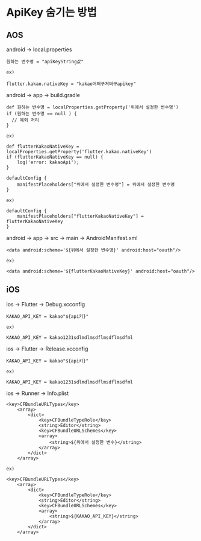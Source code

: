 # ApiKey 숨기는 방법

## AOS
android → local.properties 
~~~
원하는 변수명 = "apiKeyString값"

ex)

flutter.kakao.nativeKey = "kakao어쩌구저쩌구apikey"
~~~

android → app → build.gradle  
~~~
def 원하는 변수명 = localProperties.getProperty('위에서 설정한 변수명')
if (원하는 변수명 == null ) {
  // 예외 처리
}

ex)

def flutterKakaoNativeKey = localProperties.getProperty('flutter.kakao.nativeKey')
if (flutterKakaoNativeKey == null) {
    log('error: kakaoApi');
}
~~~

~~~
defaultConfig {
	manifestPlaceholders["위에서 설정한 변수명"] = 위에서 설정한 변수명
}

ex)

defaultConfig {
	manifestPlaceholders["flutterKakaoNativeKey"] = flutterKakaoNativeKey
}
~~~

android → app → src → main → AndroidManifest.xml
~~~
<data android:scheme='${위에서 설정한 변수명}' android:host="oauth"/>

ex)

<data android:scheme='${flutterKakaoNativeKey}' android:host="oauth"/>
~~~  

## iOS

ios → Flutter → Debug.xcconfig

~~~
KAKAO_API_KEY = kakao"${api키}"

ex)

KAKAO_API_KEY = kakao1231sdlmdlmsdflmsdflmsdfml
~~~

ios → Flutter → Release.xcconfig

~~~
KAKAO_API_KEY = kakao"${api키}"

ex)

KAKAO_API_KEY = kakao1231sdlmdlmsdflmsdflmsdfml
~~~

ios → Runner → Info.plist
~~~
<key>CFBundleURLTypes</key>
	<array>
		<dict>
			<key>CFBundleTypeRole</key>
			<string>Editor</string>
			<key>CFBundleURLSchemes</key>
			<array>
				<string>${위에서 설정한 변수}</string>
			</array>
		</dict>
	</array>

ex)

<key>CFBundleURLTypes</key>
	<array>
		<dict>
			<key>CFBundleTypeRole</key>
			<string>Editor</string>
			<key>CFBundleURLSchemes</key>
			<array>
				<string>${KAKAO_API_KEY}</string>
			</array>
		</dict>
    </array>
~~~